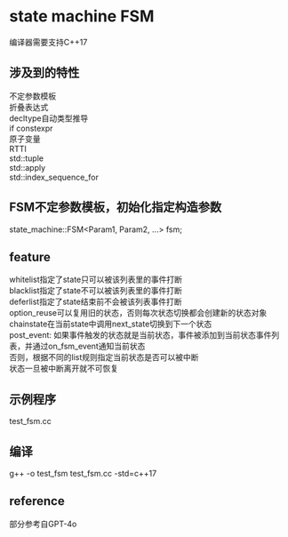 # state machine FSM
编译器需要支持C++17

## 涉及到的特性
不定参数模板  
折叠表达式  
decltype自动类型推导  
if constexpr  
原子变量  
RTTI  
std::tuple   
std::apply  
std::index_sequence_for  

## FSM不定参数模板，初始化指定构造参数
state_machine::FSM<Param1, Param2, ...> fsm;

## feature
whitelist指定了state只可以被该列表里的事件打断  
blacklist指定了state不可以被该列表里的事件打断  
deferlist指定了state结束前不会被该列表事件打断  
option_reuse可以复用旧的状态，否则每次状态切换都会创建新的状态对象  
chainstate在当前state中调用next_state切换到下一个状态  
post_event:
    如果事件触发的状态就是当前状态，事件被添加到当前状态事件列表，并通过on_fsm_event通知当前状态  
    否则，根据不同的list规则指定当前状态是否可以被中断  
状态一旦被中断离开就不可恢复  

## 示例程序
test_fsm.cc

## 编译
g++ -o test_fsm test_fsm.cc -std=c++17

## reference
部分参考自GPT-4o